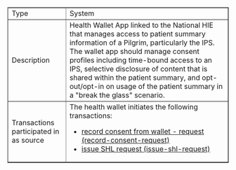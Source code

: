 <table border="1" class="dataframe table table-striped table-bordered">
  <tbody>
  <tr>
    <td>Type</td>
    <td>System</td>
  </tr>
  <tr>
    <td>Description</td>
    <td>Health Wallet App linked to the National HIE that manages access to  patient summary information of a Pilgrim, particularly the IPS. The wallet app should manage consent profiles including time-bound access to an IPS, selective disclosure of content that is shared within the patient summary, and opt-out/opt-in on usage of the patient summary in a "break the glass" scenario.</td>
  </tr>
  <tr>
    <td>Transactions participated in as source</td>
    <td>The health wallet initiates the following transactions: 
       <ul>
        <li><a href="transactions.html#record-consent-request">record consent from wallet - request (record-consent-request)</a></li>
        <li><a href="transaction.html#issue-shl-request">issue SHL request (issue-shl-request)</a></li>
       </ul>
    </td>
  </tr>
  </tbody>
</table>

